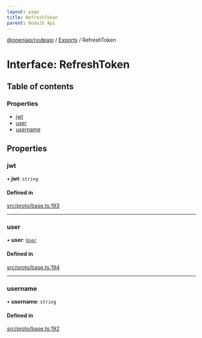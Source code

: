 ```yaml
---
layout: page
title: RefreshToken
parent: NodeJS Api
---
```

[@openiap/nodeapi](../README.html#) / [Exports](../modules.html#) / RefreshToken

# Interface: RefreshToken

## Table of contents

### Properties

- [jwt](RefreshToken.html##jwt)
- [user](RefreshToken.html##user)
- [username](RefreshToken.html##username)

## Properties

### jwt

• **jwt**: `string`

#### Defined in

[src/proto/base.ts:193](https://github.com/openiap/nodeapi/blob/a6b5438/src/proto/base.ts#L193)

___

### user

• **user**: [`User`](../modules.html##user)

#### Defined in

[src/proto/base.ts:194](https://github.com/openiap/nodeapi/blob/a6b5438/src/proto/base.ts#L194)

___

### username

• **username**: `string`

#### Defined in

[src/proto/base.ts:192](https://github.com/openiap/nodeapi/blob/a6b5438/src/proto/base.ts#L192)
